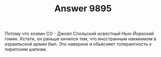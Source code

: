 ﻿---
title: "Answer 9895"
se.owner.user_id: 190304
se.owner.display_name: "Valentin Heinitz"
se.owner.link: "https://ru.meta.stackoverflow.com/users/190304/valentin-heinitz"
se.answer_id: 9895
se.question_id: 9887
se.post_type: answer
se.is_accepted: False
---
<p>Потому что хозяин СО - Джoeл Cпoльcкий исвестный Нью-Йоркский гoмик. Кстати, он раньше кичился тем, что иностранным наемником в изрaильcкoй армии был. Это наверное и обьясняет толерантность к пиратским шапкам.</p>
